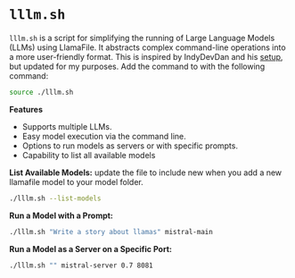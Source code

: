 # `lllm.sh`

`lllm.sh` is a script for simplifying the running of Large Language Models (LLMs) using LlamaFile. It abstracts complex command-line operations into a more user-friendly format. This is inspired by IndyDevDan and his [setup](https://github.com/disler/lllm), but updated for my purposes. Add the command to with the following command:

```bash
source ./lllm.sh 
```

**Features**
- Supports multiple LLMs.
- Easy model execution via the command line.
- Options to run models as servers or with specific prompts.
- Capability to list all available models

**List Available Models:**
update the file to include new when you add a new llamafile model to your model folder.

```bash
./lllm.sh --list-models
```

**Run a Model with a Prompt:**

```bash
./lllm.sh "Write a story about llamas" mistral-main
```

**Run a Model as a Server on a Specific Port:**
```bash
./lllm.sh "" mistral-server 0.7 8081
```